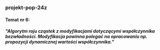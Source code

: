 ### projekt-pop-24z

#### Temat nr 6:

##### "Algorytm roju cząstek z modyfikacjami dotyczącymi współczynnika bezwładności. Modyfikacja powinna polegać na opracowaniu np. propozycji dynamicznej wartości współczynnika."

